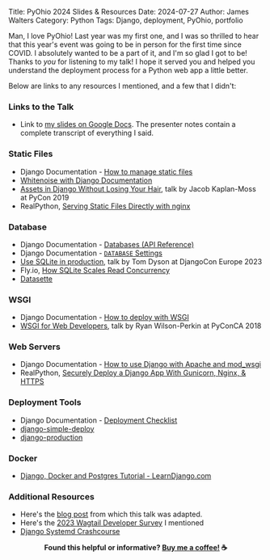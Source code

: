 Title: PyOhio 2024 Slides & Resources
Date: 2024-07-27
Author: James Walters
Category: Python
Tags: Django, deployment, PyOhio, portfolio

Man, I love PyOhio! Last year was my first one, and I was so thrilled to hear that this year's event was going to be in person for the first time since COVID. I absolutely wanted to be a part of it, and I'm so glad I got to be! Thanks to _you_ for listening to my talk! I hope it served you and helped you understand the deployment process for a Python web app a little better.

Below are links to any resources I mentioned, and a few that I didn't:

### Links to the Talk

- Link to [my slides on Google Docs](https://docs.google.com/presentation/d/1sIJ2NwSQD36IEj10bl1nX0z_Tf6Gfu62Z-vAyqSfKEc/edit?usp=sharing). The presenter notes contain a complete transcript of everything I said.

### Static Files

- Django Documentation - [How to manage static files](https://docs.djangoproject.com/en/stable/howto/static-files/)
- [Whitenoise with Django Documentation](https://whitenoise.readthedocs.io/en/latest/django.html)
- [Assets in Django Without Losing Your Hair](https://www.youtube.com/watch?v=E613X3RBegI), talk by Jacob Kaplan-Moss at PyCon 2019
- RealPython, [Serving Static Files Directly with nginx](https://realpython.com/django-nginx-gunicorn/#serving-static-files-directly-with-nginx)

### Database
- Django Documentation - [Databases (API Reference)](https://docs.djangoproject.com/en/4.2/ref/databases/)
- Django Documentation - [`DATABASE` Settings](https://docs.djangoproject.com/en/latest/ref/settings/#databases)
- [Use SQLite in production](https://www.youtube.com/watch?v=yTicYJDT1zE), talk by Tom Dyson at DjangoCon Europe 2023
- Fly.io, [How SQLite Scales Read Concurrency](https://fly.io/blog/sqlite-internals-wal/)
- [Datasette](https://datasette.io/)

### WSGI

- Django Documentation - [How to deploy with WSGI](https://docs.djangoproject.com/en/stable/howto/deployment/wsgi/)
- [WSGI for Web Developers](https://www.youtube.com/watch?v=WqrCnVAkLIo), talk by Ryan Wilson-Perkin at PyConCA 2018

### Web Servers

- Django Documentation - [How to use Django with Apache and mod_wsgi](https://docs.djangoproject.com/en/stable/howto/deployment/wsgi/modwsgi/)
- RealPython, [Securely Deploy a Django App With Gunicorn, Nginx, & HTTPS](https://realpython.com/django-nginx-gunicorn/)

### Deployment Tools

- Django Documentation - [Deployment Checklist](https://docs.djangoproject.com/en/stable/howto/deployment/checklist/)
- [django-simple-deploy](https://django-simple-deploy.readthedocs.io/en/latest/)
- [django-production](https://github.com/lincolnloop/django-production)

### Docker

- [Django, Docker and Postgres Tutorial - LearnDjango.com](https://learndjango.com/tutorials/django-docker-and-postgresql-tutorial)

### Additional Resources

- Here's the [blog post]({filename}/django-deployment.md) from which this talk was adapted.
- Here's the [2023 Wagtail Developer Survey](https://wagtail.org/blog/2023-wagtail-deployment-survey/) I mentioned
- [Django Systemd Crashcourse](https://vsupalov.com/django-systemd-crashcourse/) 

<footer id="footer" style="font-weight: bold; text-align: center;">
Found this helpful or informative? <a href="https://ko-fi.com/iamjameswalters">Buy me a coffee!</a> ☕️
</footer>
<script>
    let now = new Date; 
    let month_after = new Date('2024-5-27'); 
    if (now < month_after) {
      document.getElementById('footer').style.display = 'none';
    }
</script>
